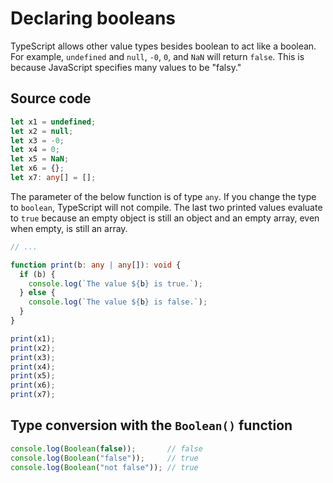 # Declaring booleans

TypeScript allows other value types besides boolean to act like a boolean.
For example, `undefined` and `null`, `-0`, `0`, and `NaN` will return `false`.
This is because JavaScript specifies many values to be "falsy."

## Source code

```typescript
let x1 = undefined;
let x2 = null;
let x3 = -0;
let x4 = 0;
let x5 = NaN;
let x6 = {};
let x7: any[] = [];
```

The parameter of the below function is of type `any`.
If you change the type to `boolean`, TypeScript will not compile.
The last two printed values evaluate to `true` because an empty object is still an object and an empty array, even when empty, is still an array.

```typescript
// ...

function print(b: any | any[]): void {
  if (b) {
    console.log(`The value ${b} is true.`);
  } else {
    console.log(`The value ${b} is false.`);
  }
}

print(x1);
print(x2);
print(x3);
print(x4);
print(x5);
print(x6);
print(x7);
```

## Type conversion with the `Boolean()` function

```typescript
console.log(Boolean(false));       // false
console.log(Boolean("false"));     // true
console.log(Boolean("not false")); // true
```
